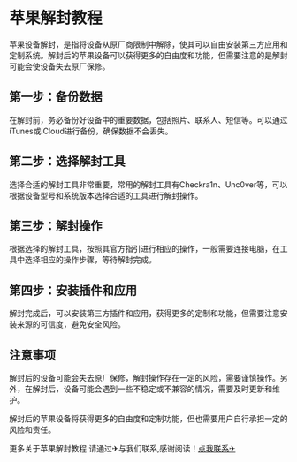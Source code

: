# 苹果解封教程

苹果设备解封，是指将设备从原厂商限制中解除，使其可以自由安装第三方应用和定制系统。解封后的苹果设备可以获得更多的自由度和功能，但需要注意的是解封可能会使设备失去原厂保修。

## 第一步：备份数据

在解封前，务必备份好设备中的重要数据，包括照片、联系人、短信等。可以通过iTunes或iCloud进行备份，确保数据不会丢失。

## 第二步：选择解封工具

选择合适的解封工具非常重要，常用的解封工具有Checkra1n、Unc0ver等，可以根据设备型号和系统版本选择合适的工具进行解封操作。

## 第三步：解封操作

根据选择的解封工具，按照其官方指引进行相应的操作，一般需要连接电脑，在工具中选择相应的操作步骤，等待解封完成。

## 第四步：安装插件和应用

解封完成后，可以安装第三方插件和应用，获得更多的定制和功能，但需要注意安装来源的可信度，避免安全风险。

## 注意事项

解封后的设备可能会失去原厂保修，解封操作存在一定的风险，需要谨慎操作。另外，在解封后，设备可能会遇到一些不稳定或不兼容的情况，需要及时更新和维护。

解封后的苹果设备将获得更多的自由度和定制功能，但也需要用户自行承担一定的风险和责任。

更多关于苹果解封教程 请通过✈与我们联系,感谢阅读！[点我联系✈](https://qa.G208.com)